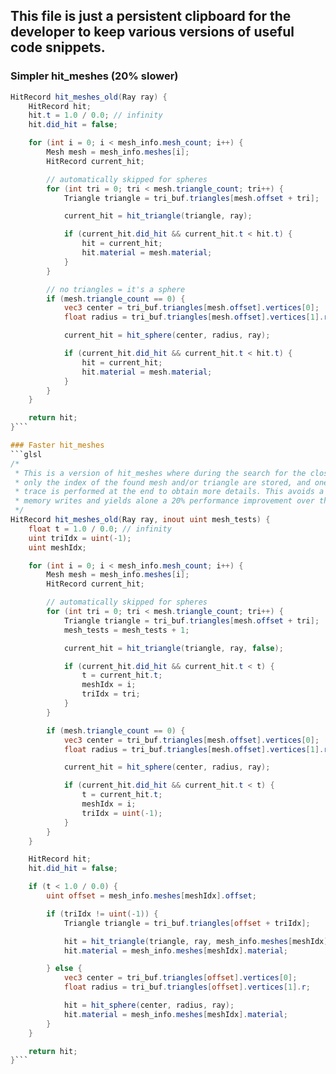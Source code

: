 ## This file is just a persistent clipboard for the developer to keep various versions of useful code snippets.

### Simpler hit_meshes (20% slower)
```glsl
HitRecord hit_meshes_old(Ray ray) {
    HitRecord hit;
    hit.t = 1.0 / 0.0; // infinity
    hit.did_hit = false;

    for (int i = 0; i < mesh_info.mesh_count; i++) {
        Mesh mesh = mesh_info.meshes[i];
        HitRecord current_hit;

        // automatically skipped for spheres
        for (int tri = 0; tri < mesh.triangle_count; tri++) {
            Triangle triangle = tri_buf.triangles[mesh.offset + tri];

            current_hit = hit_triangle(triangle, ray);

            if (current_hit.did_hit && current_hit.t < hit.t) {
                hit = current_hit;
                hit.material = mesh.material;
            }
        }

        // no triangles = it's a sphere
        if (mesh.triangle_count == 0) {
            vec3 center = tri_buf.triangles[mesh.offset].vertices[0];
            float radius = tri_buf.triangles[mesh.offset].vertices[1].r;

            current_hit = hit_sphere(center, radius, ray);

            if (current_hit.did_hit && current_hit.t < hit.t) {
                hit = current_hit;
                hit.material = mesh.material;
            }
        }
    }

    return hit;
}```

### Faster hit_meshes
```glsl
/*
 * This is a version of hit_meshes where during the search for the closest object
 * only the index of the found mesh and/or triangle are stored, and one last ray
 * trace is performed at the end to obtain more details. This avoids a bunch of 
 * memory writes and yields alone a 20% performance improvement over the older.
 */
HitRecord hit_meshes_old(Ray ray, inout uint mesh_tests) {
    float t = 1.0 / 0.0; // infinity
    uint triIdx = uint(-1);
    uint meshIdx;

    for (int i = 0; i < mesh_info.mesh_count; i++) {
        Mesh mesh = mesh_info.meshes[i];
        HitRecord current_hit;

        // automatically skipped for spheres
        for (int tri = 0; tri < mesh.triangle_count; tri++) {
            Triangle triangle = tri_buf.triangles[mesh.offset + tri];
            mesh_tests = mesh_tests + 1;

            current_hit = hit_triangle(triangle, ray, false);

            if (current_hit.did_hit && current_hit.t < t) {
                t = current_hit.t;
                meshIdx = i;
                triIdx = tri;
            }
        }

        if (mesh.triangle_count == 0) {
            vec3 center = tri_buf.triangles[mesh.offset].vertices[0];
            float radius = tri_buf.triangles[mesh.offset].vertices[1].r;

            current_hit = hit_sphere(center, radius, ray);

            if (current_hit.did_hit && current_hit.t < t) {
                t = current_hit.t;
                meshIdx = i;
                triIdx = uint(-1);
            }
        }
    }

    HitRecord hit;
    hit.did_hit = false;

    if (t < 1.0 / 0.0) {
        uint offset = mesh_info.meshes[meshIdx].offset;

        if (triIdx != uint(-1)) {
            Triangle triangle = tri_buf.triangles[offset + triIdx];

            hit = hit_triangle(triangle, ray, mesh_info.meshes[meshIdx].material.shaded_smooth);
            hit.material = mesh_info.meshes[meshIdx].material;

        } else {
            vec3 center = tri_buf.triangles[offset].vertices[0];
            float radius = tri_buf.triangles[offset].vertices[1].r;

            hit = hit_sphere(center, radius, ray);
            hit.material = mesh_info.meshes[meshIdx].material;
        }
    }

    return hit;
}```

